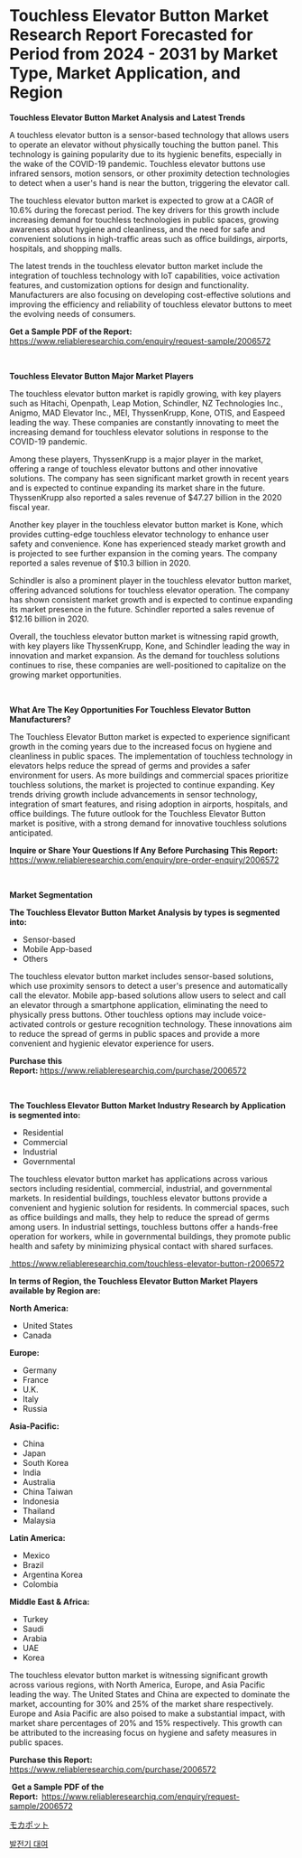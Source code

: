 <p><h1>Touchless Elevator Button Market Research Report Forecasted for Period from 2024 -  2031 by Market Type, Market Application, and Region</h1></p><p><strong>Touchless Elevator Button Market Analysis and Latest Trends</strong></p>
<p><p>A touchless elevator button is a sensor-based technology that allows users to operate an elevator without physically touching the button panel. This technology is gaining popularity due to its hygienic benefits, especially in the wake of the COVID-19 pandemic. Touchless elevator buttons use infrared sensors, motion sensors, or other proximity detection technologies to detect when a user's hand is near the button, triggering the elevator call.</p><p>The touchless elevator button market is expected to grow at a CAGR of 10.6% during the forecast period. The key drivers for this growth include increasing demand for touchless technologies in public spaces, growing awareness about hygiene and cleanliness, and the need for safe and convenient solutions in high-traffic areas such as office buildings, airports, hospitals, and shopping malls.</p><p>The latest trends in the touchless elevator button market include the integration of touchless technology with IoT capabilities, voice activation features, and customization options for design and functionality. Manufacturers are also focusing on developing cost-effective solutions and improving the efficiency and reliability of touchless elevator buttons to meet the evolving needs of consumers.</p></p>
<p><strong>Get a Sample PDF of the Report:&nbsp;</strong> <a href="https://www.reliableresearchiq.com/enquiry/request-sample/2006572">https://www.reliableresearchiq.com/enquiry/request-sample/2006572</a></p>
<p>&nbsp;</p>
<p><strong>Touchless Elevator Button Major Market Players</strong></p>
<p><p>The touchless elevator button market is rapidly growing, with key players such as Hitachi, Openpath, Leap Motion, Schindler, NZ Technologies Inc., Anigmo, MAD Elevator Inc., MEI, ThyssenKrupp, Kone, OTIS, and Easpeed leading the way. These companies are constantly innovating to meet the increasing demand for touchless elevator solutions in response to the COVID-19 pandemic.</p><p>Among these players, ThyssenKrupp is a major player in the market, offering a range of touchless elevator buttons and other innovative solutions. The company has seen significant market growth in recent years and is expected to continue expanding its market share in the future. ThyssenKrupp also reported a sales revenue of $47.27 billion in the 2020 fiscal year.</p><p>Another key player in the touchless elevator button market is Kone, which provides cutting-edge touchless elevator technology to enhance user safety and convenience. Kone has experienced steady market growth and is projected to see further expansion in the coming years. The company reported a sales revenue of $10.3 billion in 2020.</p><p>Schindler is also a prominent player in the touchless elevator button market, offering advanced solutions for touchless elevator operation. The company has shown consistent market growth and is expected to continue expanding its market presence in the future. Schindler reported a sales revenue of $12.16 billion in 2020.</p><p>Overall, the touchless elevator button market is witnessing rapid growth, with key players like ThyssenKrupp, Kone, and Schindler leading the way in innovation and market expansion. As the demand for touchless solutions continues to rise, these companies are well-positioned to capitalize on the growing market opportunities.</p></p>
<p>&nbsp;</p>
<p><strong>What Are The Key Opportunities For Touchless Elevator Button Manufacturers?</strong></p>
<p><p>The Touchless Elevator Button market is expected to experience significant growth in the coming years due to the increased focus on hygiene and cleanliness in public spaces. The implementation of touchless technology in elevators helps reduce the spread of germs and provides a safer environment for users. As more buildings and commercial spaces prioritize touchless solutions, the market is projected to continue expanding. Key trends driving growth include advancements in sensor technology, integration of smart features, and rising adoption in airports, hospitals, and office buildings. The future outlook for the Touchless Elevator Button market is positive, with a strong demand for innovative touchless solutions anticipated.</p></p>
<p><strong>Inquire or Share Your Questions If Any Before Purchasing This Report:</strong> <a href="https://www.reliableresearchiq.com/enquiry/pre-order-enquiry/2006572">https://www.reliableresearchiq.com/enquiry/pre-order-enquiry/2006572</a></p>
<p>&nbsp;</p>
<p><strong>Market Segmentation</strong></p>
<p><strong>The Touchless Elevator Button Market Analysis by types is segmented into:</strong></p>
<p><ul><li>Sensor-based</li><li>Mobile App-based</li><li>Others</li></ul></p>
<p><p>The touchless elevator button market includes sensor-based solutions, which use proximity sensors to detect a user's presence and automatically call the elevator. Mobile app-based solutions allow users to select and call an elevator through a smartphone application, eliminating the need to physically press buttons. Other touchless options may include voice-activated controls or gesture recognition technology. These innovations aim to reduce the spread of germs in public spaces and provide a more convenient and hygienic elevator experience for users.</p></p>
<p><strong>Purchase this Report:&nbsp;</strong><a href="https://www.reliableresearchiq.com/purchase/2006572">https://www.reliableresearchiq.com/purchase/2006572</a></p>
<p>&nbsp;</p>
<p><strong>The Touchless Elevator Button Market Industry Research by Application is segmented into:</strong></p>
<p><ul><li>Residential</li><li>Commercial</li><li>Industrial</li><li>Governmental</li></ul></p>
<p><p>The touchless elevator button market has applications across various sectors including residential, commercial, industrial, and governmental markets. In residential buildings, touchless elevator buttons provide a convenient and hygienic solution for residents. In commercial spaces, such as office buildings and malls, they help to reduce the spread of germs among users. In industrial settings, touchless buttons offer a hands-free operation for workers, while in governmental buildings, they promote public health and safety by minimizing physical contact with shared surfaces.</p></p>
<p><a href="https://www.reliableresearchiq.com/touchless-elevator-button-r2006572">&nbsp;https://www.reliableresearchiq.com/touchless-elevator-button-r2006572</a></p>
<p><strong>In terms of Region, the Touchless Elevator Button Market Players available by Region are:</strong></p>
<p>
    <p> <strong> North America: </strong>
        <ul>
            <li>United States</li>
            <li>Canada</li>
        </ul>
        </p> 
    <p> <strong> Europe: </strong>
        <ul>
            <li>Germany</li>
            <li>France</li>
            <li>U.K.</li>
            <li>Italy</li>
            <li>Russia</li>
        </ul>
        </p> 
    <p> <strong> Asia-Pacific: </strong>
        <ul>
            <li>China</li>
            <li>Japan</li>
            <li>South Korea</li>
            <li>India</li>
            <li>Australia</li>
            <li>China Taiwan</li>
            <li>Indonesia</li>
            <li>Thailand</li>
            <li>Malaysia</li>
        </ul>
        </p> 
    <p> <strong> Latin America: </strong>
        <ul>
            <li>Mexico</li>
            <li>Brazil</li>
            <li>Argentina Korea</li>
            <li>Colombia</li>
        </ul>
        </p> 
    <p> <strong> Middle East & Africa: </strong>
        <ul>
            <li>Turkey</li>
            <li>Saudi</li>
            <li>Arabia</li>
            <li>UAE</li>
            <li>Korea</li>
        </ul>
    </p>
    </p>
<p><p>The touchless elevator button market is witnessing significant growth across various regions, with North America, Europe, and Asia Pacific leading the way. The United States and China are expected to dominate the market, accounting for 30% and 25% of the market share respectively. Europe and Asia Pacific are also poised to make a substantial impact, with market share percentages of 20% and 15% respectively. This growth can be attributed to the increasing focus on hygiene and safety measures in public spaces.</p></p>
<p><strong>Purchase this Report: </strong><a href="https://www.reliableresearchiq.com/purchase/2006572">https://www.reliableresearchiq.com/purchase/2006572</a></p>
<p>&nbsp;<strong>Get a Sample PDF of the Report:&nbsp;&nbsp;</strong><a href="https://www.reliableresearchiq.com/enquiry/request-sample/2006572">https://www.reliableresearchiq.com/enquiry/request-sample/2006572</a></p>
<p><strong></strong></p>
<p><p><a href="https://github.com/mohamedbakry57/Market-Research-Report-List-5/blob/main/601588831923.md">モカポット</a></p><p><a href="https://github.com/laholand/Market-Research-Report-List-5/blob/main/826056141565.md">발전기 대여</a></p></p>